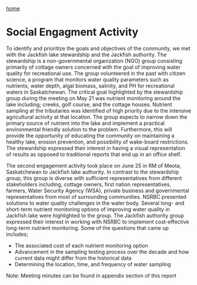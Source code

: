---
---

[home](home.html)

# Social Engagment Activity

To identify and prioritize the goals and objectives of the community, we met with the Jackfish lake stewardship and the Jackfish authority. The stewardship is a non-governmental organization (NGO) group consisting primarily of cottage owners concerned with the goal of improving water quality for recreational use. The group volunteered in the past with citizen science, a program that monitors water quality parameters such as nutrients, water depth, algal biomass, salinity, and PH for recreational waters in Saskatchewan. The critical goal highlighted by the stewardship group during the meeting on May 21 was nutrient monitoring around the lake including; creeks, golf course, and the cottage houses. Nutrient sampling at the tributaries was identified of high priority due to the intensive agricultural activity at that location. The group expects to narrow down the primary source of nutrient into the lake and implement a practical environmental friendly solution to the problem. Furthermore, this will provide the opportunity of educating the community on maintaining a healthy lake, erosion prevention, and possibility of wake-board restrictions. The stewardship expressed their interest in having a visual representation of results as opposed to traditional reports that end up in an office shelf.

The second engagement activity took place on June 25 in RM of Meota, Saskatchewan to Jackfish lake authority. In contrast to the stewardship group, this group is diverse with sufficient representatives from different stakeholders including, cottage owners, first nation representatives, farmers, Water Security Agency (WSA), private business and governmental representatives from most of surrounding communities. NSRBC presented solutions to water quality challenges in the water body. Several long- and short-term nutrient monitoring options of improving water quality in Jackfish lake were highlighted to the group. The Jackfish authority group expressed their interest in working with NSRBC to implement cost-effective long-term nutrient monitoring. Some of the questions that came up includes;

* The associated cost of each nutrient monitoring option
* Advancement in the sampling testing process over the decade and how current data might differ from the historical data
* Determining the location, time, and frequency of water sampling

Note: Meeting minutes can be found in appendix section of this report
